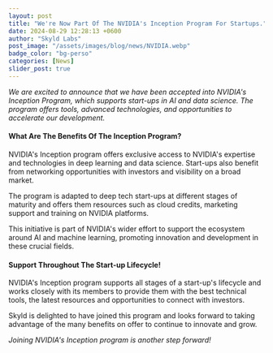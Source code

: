 ```yaml
---
layout: post
title: "We're Now Part Of The NVIDIA's Inception Program For Startups."
date: 2024-08-29 12:28:13 +0600
author: "Skyld Labs"
post_image: "/assets/images/blog/news/NVIDIA.webp"
badge_color: "bg-perso"
categories: [News]
slider_post: true
---
```


*We are excited to announce that we have been accepted into NVIDIA's Inception Program, which supports start-ups in AI and data science. The program offers tools, advanced technologies, and opportunities to accelerate our development.*

<h4>What Are The Benefits Of The Inception Program?</h4>

NVIDIA's Inception program offers exclusive access to NVIDIA's expertise and technologies in deep learning and data science. Start-ups also benefit from networking opportunities with investors and visibility on a broad market. 

The program is adapted to deep tech start-ups at different stages of maturity and offers them resources such as cloud credits, marketing support and training on NVIDIA platforms.

This initiative is part of NVIDIA's wider effort to support the ecosystem around AI and machine learning, promoting innovation and development in these crucial fields.

<h4>Support Throughout The Start-up Lifecycle!</h4>

NVIDIA's Inception program supports all stages of a start-up's lifecycle and works closely with its members to provide them with the best technical tools, the latest resources and opportunities to connect with investors. 

Skyld is delighted to have joined this program and looks forward to taking advantage of the many benefits on offer to continue to innovate and grow.

*Joining NVIDIA's Inception program is another step forward!*